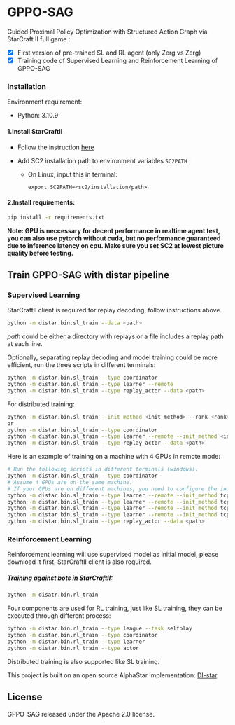 # GPPO-SAG

 Guided Proximal Policy Optimization with Structured Action Graph via StarCraft II full game :

- [X] First version of pre-trained SL and RL agent (only Zerg vs Zerg)
- [X] Training code of Supervised Learning and Reinforcement Learning of GPPO-SAG

### Installation

Environment requirement:

- Python: 3.10.9

#### 1.Install StarCraftII

- Follow the instruction [here](https://github.com/Blizzard/s2client-proto#downloads)
- Add SC2 installation path to environment variables ``SC2PATH`` :

  - On Linux, input this in terminal:

    ```shell
    export SC2PATH=<sc2/installation/path>
    ```

#### 2.Install requirements:

```bash
pip install -r requirements.txt
```

**Note: GPU is neccessary for decent performance in realtime agent test, you can also use pytorch without cuda, but no performance guaranteed due to inference latency on cpu.
Make sure you set SC2 at lowest picture quality before testing.**

## Train GPPO-SAG with distar pipeline

### Supervised Learning

StarCraftII client is required for replay decoding, follow instructions above.

```bash
python -m distar.bin.sl_train --data <path>
```

*path* could be either a directory with replays or a file includes a replay path at each line.

Optionally, separating replay decoding and model training could be more efficient, run the three scripts in different terminals:

```bash
python -m distar.bin.sl_train --type coordinator
python -m distar.bin.sl_train --type learner --remote
python -m distar.bin.sl_train --type replay_actor --data <path>
```

For distributed training:

```bash
python -m distar.bin.sl_train --init_method <init_method> --rank <rank> --world_size <world_size>
or
python -m distar.bin.sl_train --type coordinator
python -m distar.bin.sl_train --type learner --remote --init_method <init_method> --rank <rank> --world_size <world_size>
python -m distar.bin.sl_train --type replay_actor --data <path>
```

Here is an example of training on a machine with 4 GPUs in remote mode:

```bash
# Run the following scripts in different terminals (windows).
python -m distar.bin.sl_train --type coordinator
# Assume 4 GPUs are on the same machine. 
# If your GPUs are on different machines, you need to configure the init_mehod's IP for each machine.
python -m distar.bin.sl_train --type learner --remote --init_method tcp://127.0.0.1 --rank 0 --world_size 4
python -m distar.bin.sl_train --type learner --remote --init_method tcp://127.0.0.1 --rank 1 --world_size 4
python -m distar.bin.sl_train --type learner --remote --init_method tcp://127.0.0.1 --rank 2 --world_size 4
python -m distar.bin.sl_train --type learner --remote --init_method tcp://127.0.0.1 --rank 3 --world_size 4
python -m distar.bin.sl_train --type replay_actor --data <path>
```

### Reinforcement Learning

Reinforcement learning will use supervised model as initial model, please download it first, StarCraftII client is also required.

##### Training against bots in StarCraftII:

```bash
python -m disatr.bin.rl_train
```

Four components are used for RL training, just like SL training, they can be executed through different process:

```bash
python -m distar.bin.rl_train --type league --task selfplay
python -m distar.bin.rl_train --type coordinator
python -m distar.bin.rl_train --type learner
python -m distar.bin.rl_train --type actor
```

Distributed training is also supported like SL training.



This project is built on an open source AlphaStar implementation:  [DI-star](https://github.com/opendilab/DI-star).

## License

GPPO-SAG released under the Apache 2.0 license.
